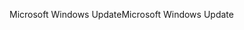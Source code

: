 <span data-ttu-id="0d86d-101">Microsoft Windows Update</span><span class="sxs-lookup"><span data-stu-id="0d86d-101">Microsoft Windows Update</span></span>